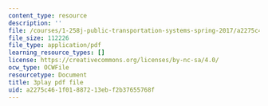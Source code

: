 ```yaml
---
content_type: resource
description: ''
file: /courses/1-258j-public-transportation-systems-spring-2017/a2275c461f01887213ebf2b37655768f_K7lqWX6fq-Q.pdf
file_size: 112226
file_type: application/pdf
learning_resource_types: []
license: https://creativecommons.org/licenses/by-nc-sa/4.0/
ocw_type: OCWFile
resourcetype: Document
title: 3play pdf file
uid: a2275c46-1f01-8872-13eb-f2b37655768f
---
```


